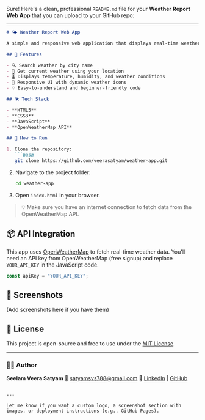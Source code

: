 Sure! Here's a clean, professional `README.md` file for your **Weather Report Web App** that you can upload to your GitHub repo:

---

````markdown
# 🌤️ Weather Report Web App

A simple and responsive web application that displays real-time weather information using the OpenWeatherMap API. Built using HTML, CSS, and JavaScript.

## 🔧 Features

- 🔍 Search weather by city name
- 📍 Get current weather using your location
- 🌡️ Displays temperature, humidity, and weather conditions
- 🎨 Responsive UI with dynamic weather icons
- 💡 Easy-to-understand and beginner-friendly code

## 🛠️ Tech Stack

- **HTML5**
- **CSS3**
- **JavaScript**
- **OpenWeatherMap API**

## 🚀 How to Run

1. Clone the repository:
   ```bash
   git clone https://github.com/veerasatyam/weather-app.git
````

2. Navigate to the project folder:

   ```bash
   cd weather-app
   ```
3. Open `index.html` in your browser.

> 💡 Make sure you have an internet connection to fetch data from the OpenWeatherMap API.

## 📦 API Integration

This app uses [OpenWeatherMap](https://openweathermap.org/api) to fetch real-time weather data. You'll need an API key from OpenWeatherMap (free signup) and replace `YOUR_API_KEY` in the JavaScript code.

```javascript
const apiKey = "YOUR_API_KEY";
```

## 📸 Screenshots

(Add screenshots here if you have them)

## 📜 License

This project is open-source and free to use under the [MIT License](LICENSE).

---

### 👨‍💻 Author

**Seelam Veera Satyam**
📧 [satyamsvs788@gmail.com](mailto:satyamsvs788@gmail.com)
🔗 [LinkedIn](https://www.linkedin.com/in/satyamsvs001) | [GitHub](https://github.com/veerasatyam)

```

---

Let me know if you want a custom logo, a screenshot section with images, or deployment instructions (e.g., GitHub Pages).
```
